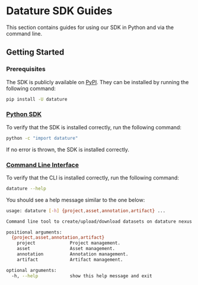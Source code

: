 # Datature SDK Guides

This section contains guides for using our SDK in Python and via the command line.

## Getting Started

### Prerequisites

The SDK is publicly available on [PyPI](https://pypi.org/project/datature/). They can be installed by running the following command:

```bash
pip install -U datature
```

### [Python SDK](./python/python-sdk-guide.ipynb)

To verify that the SDK is installed correctly, run the following command:

```bash
python -c "import datature"
```

If no error is thrown, the SDK is installed correctly.

### [Command Line Interface](#)

To verify that the CLI is installed correctly, run the following command:

```bash
datature --help
```

You should see a help message similar to the one below:

```bash
usage: datature [-h] {project,asset,annotation,artifact} ...

Command line tool to create/upload/download datasets on datature nexus.

positional arguments:
  {project,asset,annotation,artifact}
    project             Project management.
    asset               Asset management.
    annotation          Annotation management.
    artifact            Artifact management.

optional arguments:
  -h, --help            show this help message and exit
```
